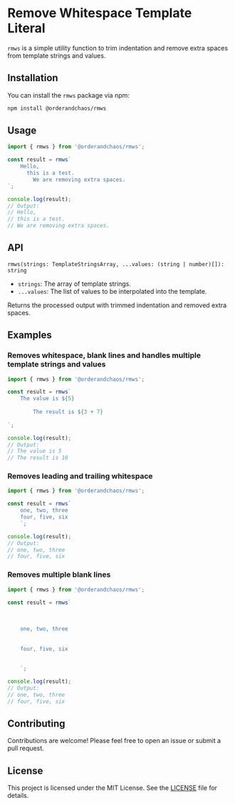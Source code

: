 # Remove Whitespace Template Literal

`rmws` is a simple utility function to trim indentation and remove extra spaces from template strings and values.

## Installation

You can install the `rmws` package via npm:

```bash
npm install @orderandchaos/rmws
```

## Usage

```javascript
import { rmws } from '@orderandchaos/rmws';

const result = rmws`
    Hello,   
      this is a test.   
        We are removing extra spaces.   
`;

console.log(result);
// Output:
// Hello,
// this is a test.
// We are removing extra spaces.
```

## API

`rmws(strings: TemplateStringsArray, ...values: (string | number)[]): string`

- `strings`: The array of template strings.
- `...values`: The list of values to be interpolated into the template.

Returns the processed output with trimmed indentation and removed extra spaces.

## Examples

### Removes whitespace, blank lines and handles multiple template strings and values

```javascript
import { rmws } from '@orderandchaos/rmws';

const result = rmws`
    The value is ${5}
    
        The result is ${3 + 7}
        
`;

console.log(result);
// Output:
// The value is 5
// The result is 10
```

### Removes leading and trailing whitespace

```javascript
import { rmws } from '@orderandchaos/rmws';

const result = rmws`    
    one, two, three    
    four, five, six    
    `;

console.log(result);
// Output:
// one, two, three
// four, five, six
```

### Removes multiple blank lines

```javascript
import { rmws } from '@orderandchaos/rmws';

const result = rmws`    
    
    
    
    one, two, three    
    
    
    four, five, six    
    
    
    `;

console.log(result);
// Output:
// one, two, three
// four, five, six
```

## Contributing

Contributions are welcome! Please feel free to open an issue or submit a pull request.

## License

This project is licensed under the MIT License. See the [LICENSE](LICENSE) file for details.
```

